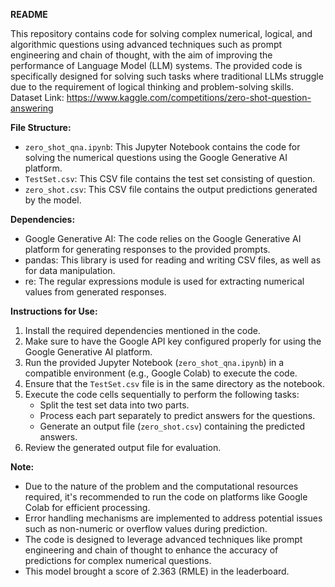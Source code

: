 **README**

This repository contains code for solving complex numerical, logical, and algorithmic questions using advanced techniques such as prompt engineering and chain of thought, with the aim of improving the performance of Language Model (LLM) systems. The provided code is specifically designed for solving such tasks where traditional LLMs struggle due to the requirement of logical thinking and problem-solving skills.
Dataset Link: https://www.kaggle.com/competitions/zero-shot-question-answering

**File Structure:**
- `zero_shot_qna.ipynb`: This Jupyter Notebook contains the code for solving the numerical questions using the Google Generative AI platform.
- `TestSet.csv`: This CSV file contains the test set consisting of question.
- `zero_shot.csv`: This CSV file contains the output predictions generated by the model.

**Dependencies:**
- Google Generative AI: The code relies on the Google Generative AI platform for generating responses to the provided prompts.
- pandas: This library is used for reading and writing CSV files, as well as for data manipulation.
- re: The regular expressions module is used for extracting numerical values from generated responses.

**Instructions for Use:**
1. Install the required dependencies mentioned in the code.
2. Make sure to have the Google API key configured properly for using the Google Generative AI platform.
3. Run the provided Jupyter Notebook (`zero_shot_qna.ipynb`) in a compatible environment (e.g., Google Colab) to execute the code.
4. Ensure that the `TestSet.csv` file is in the same directory as the notebook.
5. Execute the code cells sequentially to perform the following tasks:
   - Split the test set data into two parts.
   - Process each part separately to predict answers for the questions.
   - Generate an output file (`zero_shot.csv`) containing the predicted answers.
6. Review the generated output file for evaluation.

**Note:**
- Due to the nature of the problem and the computational resources required, it's recommended to run the code on platforms like Google Colab for efficient processing.
- Error handling mechanisms are implemented to address potential issues such as non-numeric or overflow values during prediction.
- The code is designed to leverage advanced techniques like prompt engineering and chain of thought to enhance the accuracy of predictions for complex numerical questions.
- This model brought a score of 2.363 (RMLE) in the leaderboard.
